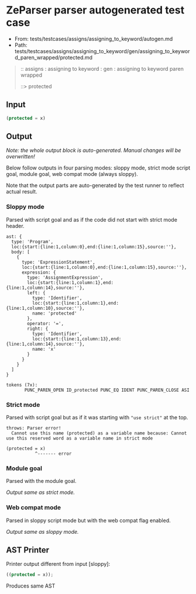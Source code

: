 # ZeParser parser autogenerated test case

- From: tests/testcases/assigns/assigning_to_keyword/autogen.md
- Path: tests/testcases/assigns/assigning_to_keyword/gen/assigning_to_keyword_paren_wrapped/protected.md

> :: assigns : assigning to keyword : gen : assigning to keyword paren wrapped
>
> ::> protected

## Input


`````js
(protected = x)
`````

## Output

_Note: the whole output block is auto-generated. Manual changes will be overwritten!_

Below follow outputs in four parsing modes: sloppy mode, strict mode script goal, module goal, web compat mode (always sloppy).

Note that the output parts are auto-generated by the test runner to reflect actual result.

### Sloppy mode

Parsed with script goal and as if the code did not start with strict mode header.

`````
ast: {
  type: 'Program',
  loc:{start:{line:1,column:0},end:{line:1,column:15},source:''},
  body: [
    {
      type: 'ExpressionStatement',
      loc:{start:{line:1,column:0},end:{line:1,column:15},source:''},
      expression: {
        type: 'AssignmentExpression',
        loc:{start:{line:1,column:1},end:{line:1,column:14},source:''},
        left: {
          type: 'Identifier',
          loc:{start:{line:1,column:1},end:{line:1,column:10},source:''},
          name: 'protected'
        },
        operator: '=',
        right: {
          type: 'Identifier',
          loc:{start:{line:1,column:13},end:{line:1,column:14},source:''},
          name: 'x'
        }
      }
    }
  ]
}

tokens (7x):
       PUNC_PAREN_OPEN ID_protected PUNC_EQ IDENT PUNC_PAREN_CLOSE ASI
`````

### Strict mode

Parsed with script goal but as if it was starting with `"use strict"` at the top.

`````
throws: Parser error!
  Cannot use this name (protected) as a variable name because: Cannot use this reserved word as a variable name in strict mode

(protected = x)
           ^------- error
`````


### Module goal

Parsed with the module goal.

_Output same as strict mode._

### Web compat mode

Parsed in sloppy script mode but with the web compat flag enabled.

_Output same as sloppy mode._

## AST Printer

Printer output different from input [sloppy]:

````js
((protected = x));
````

Produces same AST
